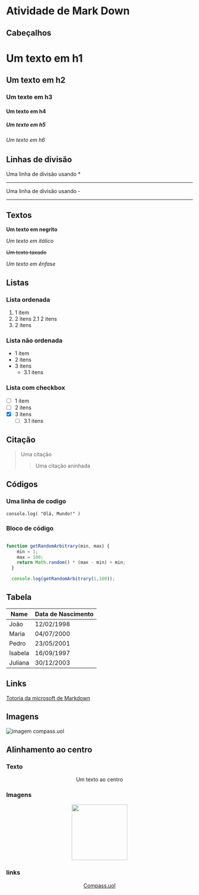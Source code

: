 # Atividade de Mark Down


## Cabeçalhos

# Um texto em h1
## Um texto em h2
### Um texte em h3
#### Um texto em h4
##### Um texto em h5
###### Um texto em h6

## Linhas de divisão

Uma linha de divisão usando *

***

Uma linha de divisão usando -

---

## Textos

**Um texto em negrito**

_Um texto em itálico_

~~Um texto taxado~~

*Um texto em ênfase*

## Listas

### Lista ordenada

1. 1 item
2. 2 itens
  2.1 2 itens
3. 2 itens 
### Lista não ordenada

- 1 item
- 2 itens
- 3 itens
    - 3.1 itens

### Lista com checkbox

- [ ] 1 item
- [ ] 2 itens
- [x] 3 itens
    - [ ] 3.1 itens

## Citação

> Uma citação
>> Uma citação aninhada

## Códigos

### Uma linha de codigo 
` console.log( "Olá, Mundo!" ) `

### Bloco de código
```javascript 

function getRandomArbitrary(min, max) {
    min = 1;
    max = 100;
    return Math.random() * (max - min) + min;
  }

  console.log(getRandomArbitrary(1,100));

```
 ## Tabela

| Name    | Data de Nascimento |
| ----    | ----------         |
| João    | 12/02/1998         |
| Maria   | 04/07/2000         |
| Pedro   | 23/05/2001         |
| Isabela | 16/09/1997         |
| Juliana | 30/12/2003         |

## Links

[Totoria da microsoft de Markdown](https://docs.microsoft.com/pt-br/contribute/markdown-reference)

## Imagens

![imagem compass.uol](https://compass.uol/img/arrow-manifest.png)

## Alinhamento ao centro

### Texto

<div align="center">
  <p>Um texto ao centro</p>
</div>

### Imagens

<div align="center">
  <img src="https://upload.wikimedia.org/wikipedia/commons/thumb/4/48/Markdown-mark.svg/800px-Markdown-mark.svg.png" height="150">
</div>

### links

<div align="center">
  <a href="https://compasso.gupy.io/">Compass.uol</a>
</div>
